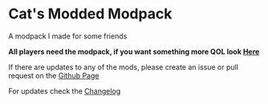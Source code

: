 # Cat's Modded Modpack
A modpack I made for some friends

**All players need the modpack, if you want something more QOL look [Here](https://thunderstore.io/c/lethal-company/p/justcat8/CatsLethalModpack/)**

If there are updates to any of the mods, please create an issue or pull request on the [Github Page](https://github.com/JustCat80/CatsModdedModpack)

For updates check the [Changelog](https://thunderstore.io/c/lethal-company/p/justcat8/CatsModdedModpack/changelog/)